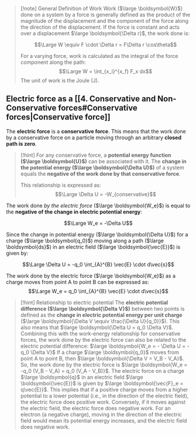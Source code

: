 > [!note] General Definition of Work
> Work ($\large \boldsymbol{W}$) done on a system by a force is generally defined as the product of the magnitude of the displacement and the component of the force along the direction of the displacement. 
> If the force is constant and acts over a displacement $\large \boldsymbol{\Delta r}$, the work done is:
> 
> $$\Large W \equiv F \cdot \Delta r = F\Delta r \cos\theta$$
> 
> For a varying force, work is calculated as the integral of the force component along the path: 
> $$\Large W = \int_{x_i}^{x_f} F_x dx$$
> The unit of work is the Joule (J).


## Electric force as a [[4. Conservative and Non-Conservative forces#Conservative forces|Conservative force]]

The **electric force** is a **conservative force**. This means that the work done by a conservative force on a particle moving through an arbitrary **closed path is zero**.

> [!hint]
> For any conservative force, a **potential energy function ($\large \boldsymbol{U}$)** can be associated with it. The **change in the potential energy ($\large \boldsymbol{\Delta U}$)** of a system equals the **negative of the work done by that conservative force**. 
> 
> This relationship is expressed as: 
> $$\Large \Delta U = -W_{conservative}$$


The work done _by the electric force_ ($\large \boldsymbol{W_e}$) is equal to the **negative of the change in electric potential energy**:

$$\Large W_e = -\Delta U$$

Since the change in potential energy ($\large \boldsymbol{\Delta U}$) for a charge ($\large \boldsymbol{q_0}$) moving along a path ($\large \boldsymbol{ds}$) in an electric field ($\large \boldsymbol{\vec{E}}$) is given by:

$$\Large \Delta U = -q_0 \int_{A}^{B} \vec{E} \cdot d\vec{s}$$

The work done by the electric force ($\large \boldsymbol{W_e}$) as a charge moves from point A to point B can be expressed as: 
$$\Large W_e = q_0 \int_{A}^{B} \vec{E} \cdot d\vec{s}$$

> [!hint] Relationship to electric potential
> The **electric potential difference ($\large \boldsymbol{\Delta V}$)** between two points is defined as the **change in electric potential energy per unit charge** ($\large \boldsymbol{\Delta V \equiv \frac{\Delta U}{q_0}}$). 
> This also means that $\large \boldsymbol{\Delta U = q_0 \Delta V}$. Combining this with the work-energy relationship for conservative forces, the work done by the electric force can also be related to the electric potential difference: $\large \boldsymbol{W_e = - \Delta U = -q_0 \Delta V}$ If a charge $\large \boldsymbol{q_0}$ moves from point A to point B, then $\large \boldsymbol{\Delta V = V_B - V_A}$. So, the work done by the electric force is $\large \boldsymbol{W_e = -q_0 (V_B - V_A) = q_0 (V_A - V_B)}$. The electric force on a charge $\large \boldsymbol{q}$ in an electric field $\large \boldsymbol{\vec{E}}$ is given by $\large \boldsymbol{\vec{F}_e = q\vec{E}}$. This implies that if a positive charge moves from a higher potential to a lower potential (i.e., in the direction of the electric field), the electric force does positive work. Conversely, if it moves against the electric field, the electric force does negative work. For an electron (a negative charge), moving in the direction of the electric field would mean its potential energy increases, and the electric field does negative work.
